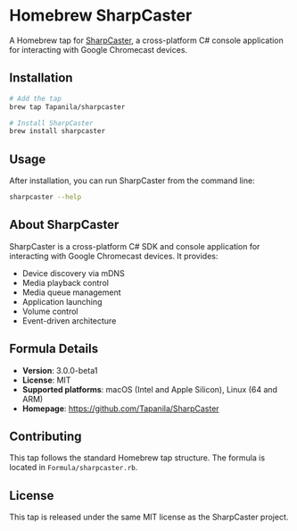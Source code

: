 # Homebrew SharpCaster

A Homebrew tap for [SharpCaster](https://github.com/Tapanila/SharpCaster), a cross-platform C# console application for interacting with Google Chromecast devices.

## Installation

```bash
# Add the tap
brew tap Tapanila/sharpcaster

# Install SharpCaster
brew install sharpcaster
```

## Usage

After installation, you can run SharpCaster from the command line:

```bash
sharpcaster --help
```

## About SharpCaster

SharpCaster is a cross-platform C# SDK and console application for interacting with Google Chromecast devices. It provides:

- Device discovery via mDNS
- Media playback control  
- Media queue management
- Application launching
- Volume control
- Event-driven architecture

## Formula Details

- **Version**: 3.0.0-beta1
- **License**: MIT
- **Supported platforms**: macOS (Intel and Apple Silicon), Linux (64 and ARM)
- **Homepage**: https://github.com/Tapanila/SharpCaster

## Contributing

This tap follows the standard Homebrew tap structure. The formula is located in `Formula/sharpcaster.rb`.

## License

This tap is released under the same MIT license as the SharpCaster project.